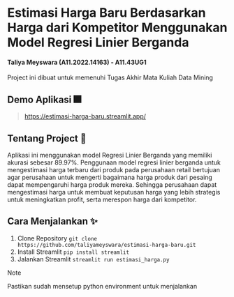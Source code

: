 # Estimasi Harga Baru Berdasarkan Harga dari Kompetitor Menggunakan Model Regresi Linier Berganda
#### Taliya Meyswara (A11.2022.14163) - A11.43UG1
Project ini dibuat untuk memenuhi Tugas Akhir Mata Kuliah Data Mining

## Demo Aplikasi 🎆
> https://estimasi-harga-baru.streamlit.app/

## Tentang Project 🧩
Aplikasi ini menggunakan model Regresi Linier Berganda yang memiliki akurasi sebesar 89.97%. Penggunaan model regresi linier berganda untuk mengestimasi harga terbaru dari produk pada perusahaan retail bertujuan agar perusahaan untuk mengerti bagaimana harga produk dari pesaing dapat mempengaruhi harga produk mereka. Sehingga perusahaan dapat mengestimasi harga untuk membuat keputusan harga yang lebih strategis untuk meningkatkan profit, serta merespon harga dari kompetitor.

## Cara Menjalankan ✨
1. Clone Repository
  ```git clone https://github.com/taliyameyswara/estimasi-harga-baru.git```
2. Install Streamlit
  ```pip install streamlit```
3. Jalankan Streamlit
  ```streamlit run estimasi_harga.py```

> [!NOTE]  
> Pastikan sudah mensetup python environment untuk menjalankan
